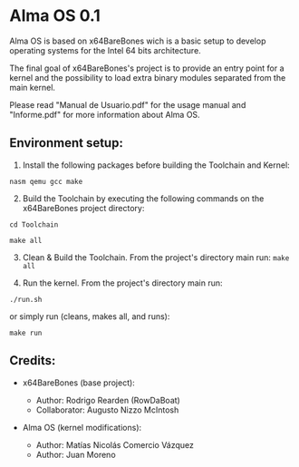 # Alma OS 0.1

Alma OS is based on x64BareBones wich is a basic setup to develop operating systems for the Intel 64 bits architecture.

The final goal of x64BareBones's project is to provide an entry point for a kernel and the possibility to load extra binary modules separated from the main kernel.

Please read "Manual de Usuario.pdf" for the usage manual and "Informe.pdf" for more information about Alma OS.

## Environment setup: 
1) Install the following packages before building the Toolchain and Kernel:

`nasm qemu gcc make`

2) Build the Toolchain by executing the following commands on the x64BareBones project directory:

`cd Toolchain`

`make all`

3) Clean & Build the Toolchain. From the project's directory main run: 
`make all`

4) Run the kernel. From the project's directory main run:

`./run.sh`

or simply run (cleans, makes all, and runs):

`make run`

## Credits: 
- x64BareBones (base project): 
	- Author: Rodrigo Rearden (RowDaBoat) 
	- Collaborator: Augusto Nizzo McIntosh

- Alma OS (kernel modifications): 
	- Author: Matías Nicolás Comercio Vázquez 
	- Author: Juan Moreno
